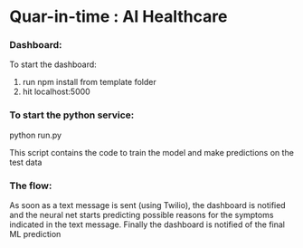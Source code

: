 # Quar-in-time : AI Healthcare

### Dashboard: 

To start the dashboard: 

1. run npm install from template folder
2. hit localhost:5000

### To start the python service:
python run.py 

This script contains the code to train the model and make predictions on the test data


### The flow:

As soon as a text message is sent (using Twilio), the dashboard is notified and the neural net starts predicting possible reasons for the symptoms indicated in the text message. Finally the dashboard is notified of the final ML prediction
